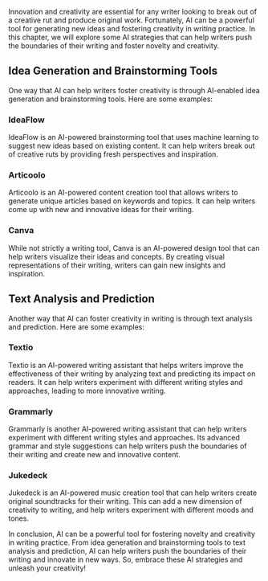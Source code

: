 
Innovation and creativity are essential for any writer looking to break out of a creative rut and produce original work. Fortunately, AI can be a powerful tool for generating new ideas and fostering creativity in writing practice. In this chapter, we will explore some AI strategies that can help writers push the boundaries of their writing and foster novelty and creativity.

Idea Generation and Brainstorming Tools
---------------------------------------

One way that AI can help writers foster creativity is through AI-enabled idea generation and brainstorming tools. Here are some examples:

### IdeaFlow

IdeaFlow is an AI-powered brainstorming tool that uses machine learning to suggest new ideas based on existing content. It can help writers break out of creative ruts by providing fresh perspectives and inspiration.

### Articoolo

Articoolo is an AI-powered content creation tool that allows writers to generate unique articles based on keywords and topics. It can help writers come up with new and innovative ideas for their writing.

### Canva

While not strictly a writing tool, Canva is an AI-powered design tool that can help writers visualize their ideas and concepts. By creating visual representations of their writing, writers can gain new insights and inspiration.

Text Analysis and Prediction
----------------------------

Another way that AI can foster creativity in writing is through text analysis and prediction. Here are some examples:

### Textio

Textio is an AI-powered writing assistant that helps writers improve the effectiveness of their writing by analyzing text and predicting its impact on readers. It can help writers experiment with different writing styles and approaches, leading to more innovative writing.

### Grammarly

Grammarly is another AI-powered writing assistant that can help writers experiment with different writing styles and approaches. Its advanced grammar and style suggestions can help writers push the boundaries of their writing and create new and innovative content.

### Jukedeck

Jukedeck is an AI-powered music creation tool that can help writers create original soundtracks for their writing. This can add a new dimension of creativity to writing, and help writers experiment with different moods and tones.

In conclusion, AI can be a powerful tool for fostering novelty and creativity in writing practice. From idea generation and brainstorming tools to text analysis and prediction, AI can help writers push the boundaries of their writing and innovate in new ways. So, embrace these AI strategies and unleash your creativity!
